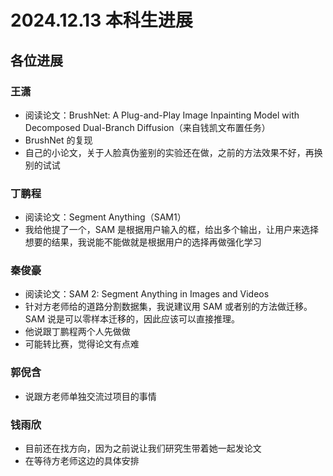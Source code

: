 # 2024.12.13 本科生进展

## 各位进展

### 王潇

- 阅读论文：BrushNet: A Plug-and-Play Image Inpainting Model with Decomposed Dual-Branch Diffusion（来自钱凯文布置任务）
- BrushNet 的复现
- 自己的小论文，关于人脸真伪鉴别的实验还在做，之前的方法效果不好，再换别的试试

### 丁鹏程

- 阅读论文：Segment Anything（SAM1）
- 我给他提了一个，SAM 是根据用户输入的框，给出多个输出，让用户来选择想要的结果，我说能不能做就是根据用户的选择再做强化学习

### 秦俊豪

- 阅读论文：SAM 2: Segment Anything in Images and Videos
- 针对方老师给的道路分割数据集，我说建议用 SAM 或者别的方法做迁移。SAM 说是可以零样本迁移的，因此应该可以直接推理。
- 他说跟丁鹏程两个人先做做
- 可能转比赛，觉得论文有点难

### 郭倪含

- 说跟方老师单独交流过项目的事情

### 钱雨欣

- 目前还在找方向，因为之前说让我们研究生带着她一起发论文
- 在等待方老师这边的具体安排